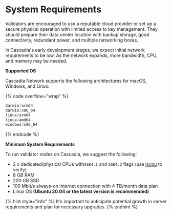 # System Requirements

Validators are encouraged to use a reputable cloud provider or set up a secure physical operation with limited access to key management.  They should prepare their data center location with backup storage, good connectivity, redundant power, and multiple networking boxes.

In Cascadia's early development stages, we expect initial network requirements to be low.  As the network expands, more bandwidth, CPU, and memory may be needed.



**Supported OS**

Cascadia Network supports the following architectures for macOS, Windows, and Linux:

{% code overflow="wrap" %}
```javascript
darwin/arm64
darwin/x86_64
linux/arm64
linux/amd64
windows/x86_64
```
{% endcode %}



**Minimum System Requirements**

To run validator nodes on Cascadia, we suggest the following:

* 2 x dedicated/physical CPUs with`SSE4.1` and `SSE4.2` flags (use [lscpu](https://manpages.ubuntu.com/manpages/trusty/man1/lscpu.1.html) to verify)
* 8 GB RAM
* 200 GB SSD
* 100 Mbit/s always-on internet connection with 4 TB/month data plan
* Linux OS **(Ubuntu 20.04 or the latest version is recommended)**

{% hint style="info" %}
It's important to anticipate potential growth in server requirements and plan for necessary upgrades.
{% endhint %}
